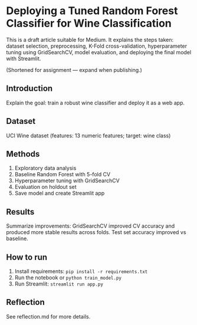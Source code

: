 # Deploying a Tuned Random Forest Classifier for Wine Classification

This is a draft article suitable for Medium. It explains the steps taken: dataset selection, preprocessing, K-Fold cross-validation, hyperparameter tuning using GridSearchCV, model evaluation, and deploying the final model with Streamlit.

(Shortened for assignment — expand when publishing.)

## Introduction
Explain the goal: train a robust wine classifier and deploy it as a web app.

## Dataset
UCI Wine dataset (features: 13 numeric features; target: wine class)

## Methods
1. Exploratory data analysis
2. Baseline Random Forest with 5-fold CV
3. Hyperparameter tuning with GridSearchCV
4. Evaluation on holdout set
5. Save model and create Streamlit app

## Results
Summarize improvements: GridSearchCV improved CV accuracy and produced more stable results across folds. Test set accuracy improved vs baseline.

## How to run
1. Install requirements: `pip install -r requirements.txt`
2. Run the notebook or `python train_model.py`
3. Run Streamlit: `streamlit run app.py`

## Reflection
See reflection.md for more details.

